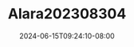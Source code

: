 --- 
title: "Alara202308304"
description: "download bokep Alara202308304 twitter video full new"
date: 2024-06-15T09:24:10-08:00
file_code: "bvqey5md9onk"
draft: false
cover: "haibfmclx36ypb1c.jpg"
tags: ["indo", "bokep-indo", "bokep-viral", "bokep-ig"]
length: 656
fld_id: "1483013"
foldername: "Alara update"
categories: ["Alara update"]
views: 0
---
